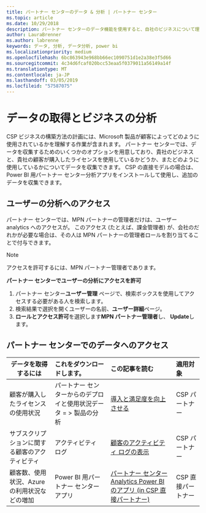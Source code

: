 ```yaml
---
title: パートナー センターのデータ & 分析 | パートナー センター
ms.topic: article
ms.date: 10/29/2018
description: パートナー センターのデータ機能を使用すると、自社のビジネスについて理解を深めることができます
author: LauraBrenner
ms.author: labrenne
keywords: データ, 分析, データ分析, power bi
ms.localizationpriority: medium
ms.openlocfilehash: 6bc863943e968bb66ec1090751d1e2a38e3f5d66
ms.sourcegitcommit: 4c34d6fcaf020bcc53eaa5f0379011a56149a14f
ms.translationtype: MT
ms.contentlocale: ja-JP
ms.lasthandoff: 03/05/2019
ms.locfileid: "57587075"
---
```

# <a name="get-data-and-analyze-your-business"></a>データの取得とビジネスの分析 

CSP ビジネスの構築方法の計画には、Microsoft 製品が顧客によってどのように使用されているかを理解する作業が含まれます。 パートナー センターでは、データを収集するためのいくつかのオプションを用意しており、貴社のビジネスと、貴社の顧客が購入したライセンスを使用しているかどうか、またどのように使用しているかについてデータを収集できます。 CSP の直接モデルの場合は、Power BI 用パートナー センター分析アプリをインストールして使用し、追加のデータを収集できます。

## <a name="access-to-user-analytics"></a>ユーザーの分析へのアクセス

パートナー センターでは、MPN パートナーの管理者だけは、ユーザー analytics へのアクセスが。 このアクセス (たとえば、課金管理者) が、会社のだれかが必要な場合は、その人は MPN パートナーの管理者ロールを割り当てることで付与できます。

>[!NOTE] 
>アクセスを許可するには、MPN パートナー管理者であります。

**パートナー センターでユーザーの分析にアクセスを許可** 

1.  パートナー センター**ユーザー管理** ページで、検索ボックスを使用してアクセスする必要がある人を検索します。
2.  検索結果で選択を開くユーザーの名前、**ユーザー詳細**ページ。
3.  **ロールとアクセス許可**を選択します**MPN パートナー管理者**し、 **Update**します。

 
## <a name="access-data-in-partner-center"></a>パートナー センターでのデータへのアクセス

|**データを取得するには**   |**これをダウンロードします。**   |**この記事を読む**   | **適用対象**    |
|---------------------|:-----------------------|:---------------|:--------------|
|顧客が購入したライセンスの使用状況   |パートナー センターからのデプロイと使用状況データ = > 製品の分析   |[導入と満足度を向上させる](increasing-adoption-and-satisfaction.md)|CSP パートナー|
|サブスクリプションに関する顧客のアクティビティ   |アクティビティ ログ   |[顧客のアクティビティ ログの表示](activity-logs.md)|CSP パートナー   |
|顧客数、使用状況、Azure の利用状況などの増加   |Power BI 用パートナー センター アプリ   |[パートナー センター Analytics Power BI のアプリ (in CSP 直接パートナー)](power-bi-app-for-direct-partners.md)|CSP 直接パートナー|






